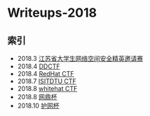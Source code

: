 # Writeups-2018

## 索引

- 2018.3 [江苏省大学生网络空间安全精英邀请赛](./SUSCTF)
- 2018.4 [DDCTF](./DDCTF)
- 2018.4 [RedHat CTF](./RedHat%20CTF)
- 2018.7 [ISITDTU CTF](./ISITDTU%20CTF)
- 2018.8 [whitehat CTF](./whitehat2018)
- 2018.8 [网鼎杯](./wangding)
- 2018.10 [护网杯](./huwang)
